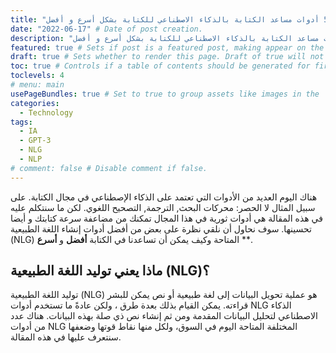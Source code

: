 ```yaml
---
title: "أفضل 5 أدوات مساعد الكتابة بالذكاء الاصطناعي للكتابة بشكل أسرع و أفضل" # Title of the blog post.
date: "2022-06-17" # Date of post creation.
description: "أفضل 5 أدوات مساعد الكتابة بالذكاء الاصطناعي للكتابة بشكل أسرع و أفضل" # Description used for search engine.
featured: true # Sets if post is a featured post, making appear on the home page side bar.
draft: true # Sets whether to render this page. Draft of true will not be rendered.
toc: true # Controls if a table of contents should be generated for first-level links automatically.
toclevels: 4
# menu: main
usePageBundles: true # Set to true to group assets like images in the 
categories:
  - Technology
tags:
  - IA
  - GPT-3 
  - NLG
  - NLP
# comment: false # Disable comment if false.
---
```

هناك اليوم العديد من الأدوات التي تعتمد على الذكاء الإصطناعي في مجال الكتابة. على سبيل المثال لا الحصر: محركات البحث, الترجمة, التصحيح اللغوي. 
لكن ما سنتكلم عليه في هذه المقالة هي أدوات ثورية في هذا المجال تمكنك من مضاعفة سرعة كتابتك و أيضا تحسينها. سوف نحاول أن نلقي نظرة على بعض من أفضل أدوات إنشاء اللغة الطبيعية (NLG) المتاحة وكيف يمكن أن تساعدنا في الكتابة **أفضل** و **أسرع** **.


## ماذا يعني توليد اللغة الطبيعية (NLG)؟
توليد اللغة الطبيعية (NLG) هو عملية تحويل البيانات إلى لغة طبيعية أو نص يمكن للبشر قراءته. يمكن القيام بذلك بعدة طرق ، ولكن عادةً ما تستخدم أدوات NLG الذكاء الاصطناعي لتحليل البيانات المقدمة ومن ثم إنشاء نص ذي صلة بهذه البيانات.
هناك عدد من أدوات NLG المختلفة المتاحة اليوم في السوق، ولكل منها نقاط قوتها وضعفها سنتعرف عليها في هذه المقالة. 



